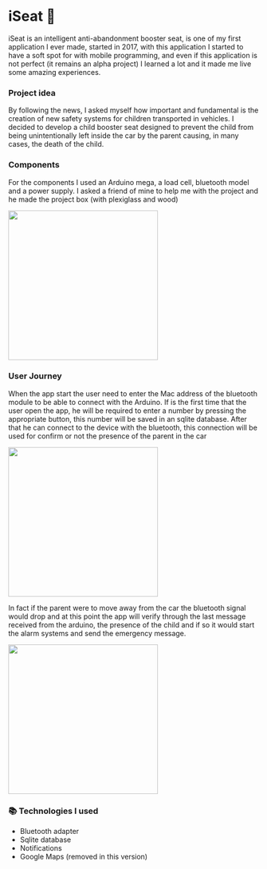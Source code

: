 # iSeat 👶

iSeat is an intelligent anti-abandonment booster seat, is one of my first application I ever made, started in 2017, with this application I started to have a soft spot for with mobile programming, and even if this application is not perfect (it remains an alpha project) I learned a lot and it made me live some amazing experiences.

### Project idea

By following the news, I asked myself how important and fundamental is the creation of new safety systems for children transported in vehicles. I decided to develop a child booster seat designed to prevent the child from being unintentionally left inside the car by the parent causing, in many cases, the death of the child.

### Components

For the components I used an Arduino mega, a load cell, bluetooth model and a power supply.  I asked a friend of mine to help me with the project and he made the project box (with plexiglass and wood)

<img src="iSeat1.png" width="300" />

### User Journey

When the app start the user need to enter the Mac address of the bluetooth module to be able to connect with the Arduino. If is the first time that the user open the app, he will be required to enter a number by pressing the appropriate button, this number will be saved in an sqlite database. After that he can connect to the device with the bluetooth, this connection will be used for confirm or not the presence of the parent in the car

<img src="iSeat2.png" width="300" />

In fact if the parent were to move away from the car the bluetooth signal would drop and at this point the app will verify through the last message received from the arduino, the presence of the child and if so it would start the alarm systems and send the emergency message.

<img src="iSeat3.png" width="300" />

### :books: Technologies I used 
- Bluetooth adapter 
- Sqlite database
- Notifications 
- Google Maps (removed in this version)
